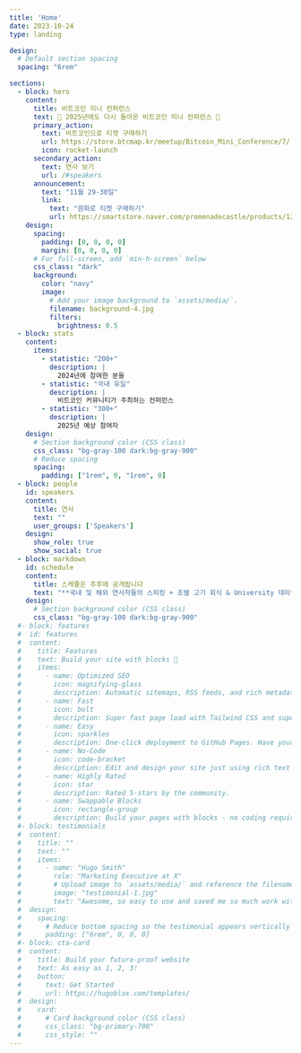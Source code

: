 ```yaml
---
title: 'Home'
date: 2023-10-24
type: landing

design:
  # Default section spacing
  spacing: "6rem"

sections:
  - block: hero
    content:
      title: 비트코인 미니 컨퍼런스
      text: 🚀 2025년에도 다시 돌아온 비트코인 미니 컨퍼런스 🚀
      primary_action:
        text: 비트코인으로 티켓 구매하기
        url: https://store.btcmap.kr/meetup/Bitcoin_Mini_Conference/7/
        icon: rocket-launch
      secondary_action:
        text: 연사 보기
        url: /#speakers
      announcement:
        text: "11월 29-30일"
        link:
          text: "원화로 티켓 구매하기"
          url: https://smartstore.naver.com/promenadecastle/products/12055415750
    design:
      spacing:
        padding: [0, 0, 0, 0]
        margin: [0, 0, 0, 0]
      # For full-screen, add `min-h-screen` below
      css_class: "dark"
      background:
        color: "navy"
        image:
          # Add your image background to `assets/media/`.
          filename: background-4.jpg
          filters:
            brightness: 0.5
  - block: stats
    content:
      items:
        - statistic: "200+"
          description: |
            2024년에 참여한 분들
        - statistic: "국내 유일"
          description: |
            비트코인 커뮤니티가 주최하는 컨퍼런스
        - statistic: "300+"
          description: |
            2025년 예상 참여자
    design:
      # Section background color (CSS class)
      css_class: "bg-gray-100 dark:bg-gray-900"
      # Reduce spacing
      spacing:
        padding: ["1rem", 0, "1rem", 0]
  - block: people
    id: speakers
    content:
      title: 연사
      text: ""
      user_groups: ['Speakers']
    design:
      show_role: true
      show_social: true
  - block: markdown
    id: schedule
    content:
      title: 스케쥴은 추후에 공개됩니다
      text: "**국내 및 해외 연사자들의 스피킹 + 조별 고기 회식 & University 데이**"
    design:
      # Section background color (CSS class)
      css_class: "bg-gray-100 dark:bg-gray-900"
  #- block: features
  #  id: features
  #  content:
  #    title: Features
  #    text: Build your site with blocks 🧱
  #    items:
  #      - name: Optimized SEO
  #        icon: magnifying-glass
  #        description: Automatic sitemaps, RSS feeds, and rich metadata take the pain out of SEO and syndication.
  #      - name: Fast
  #        icon: bolt
  #        description: Super fast page load with Tailwind CSS and super fast site building with Hugo.
  #      - name: Easy
  #        icon: sparkles
  #        description: One-click deployment to GitHub Pages. Have your new website live within 5 minutes!
  #      - name: No-Code
  #        icon: code-bracket
  #        description: Edit and design your site just using rich text (Markdown) and configurable YAML parameters.
  #      - name: Highly Rated
  #        icon: star
  #        description: Rated 5-stars by the community.
  #      - name: Swappable Blocks
  #        icon: rectangle-group
  #        description: Build your pages with blocks - no coding required!
  #- block: testimonials
  #  content:
  #    title: ""
  #    text: ""
  #    items:
  #      - name: "Hugo Smith"
  #        role: "Marketing Executive at X"
  #        # Upload image to `assets/media/` and reference the filename here
  #        image: "testimonial-1.jpg"
  #        text: "Awesome, so easy to use and saved me so much work with the swappable pre-designed sections!"
  #  design:
  #    spacing:
  #      # Reduce bottom spacing so the testimonial appears vertically centered between sections
  #      padding: ["6rem", 0, 0, 0]
  #- block: cta-card
  #  content:
  #    title: Build your future-proof website
  #    text: As easy as 1, 2, 3!
  #    button:
  #      text: Get Started
  #      url: https://hugoblox.com/templates/
  #  design:
  #    card:
  #      # Card background color (CSS class)
  #      css_class: "bg-primary-700"
  #      css_style: ""
---
```

